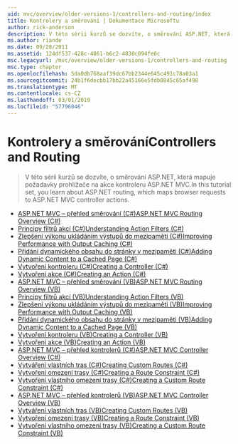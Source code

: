 ```yaml
---
uid: mvc/overview/older-versions-1/controllers-and-routing/index
title: Kontrolery a směrování | Dokumentace Microsoftu
author: rick-anderson
description: V této sérii kurzů se dozvíte, o směrování ASP.NET, která mapuje požadavky prohlížeče na akce kontroleru ASP.NET MVC.
ms.author: riande
ms.date: 09/28/2011
ms.assetid: 124df537-428c-4861-b6c2-4830c094fe0c
msc.legacyurl: /mvc/overview/older-versions-1/controllers-and-routing
msc.type: chapter
ms.openlocfilehash: 5da0db768aaf39dc67bb2344e645c491c78a03a1
ms.sourcegitcommit: 24b1f6decbb17bb22a45166e5fdb0845c65af498
ms.translationtype: MT
ms.contentlocale: cs-CZ
ms.lasthandoff: 03/01/2019
ms.locfileid: "57796046"
---
```

<a name="controllers-and-routing"></a><span data-ttu-id="872e7-103">Kontrolery a směrování</span><span class="sxs-lookup"><span data-stu-id="872e7-103">Controllers and Routing</span></span>
====================
> <span data-ttu-id="872e7-104">V této sérii kurzů se dozvíte, o směrování ASP.NET, která mapuje požadavky prohlížeče na akce kontroleru ASP.NET MVC.</span><span class="sxs-lookup"><span data-stu-id="872e7-104">In this tutorial set, you learn about ASP.NET routing, which maps browser requests to ASP.NET MVC controller actions.</span></span>


- [<span data-ttu-id="872e7-105">ASP.NET MVC – přehled směrování (C#)</span><span class="sxs-lookup"><span data-stu-id="872e7-105">ASP.NET MVC Routing Overview (C#)</span></span>](asp-net-mvc-routing-overview-cs.md)
- [<span data-ttu-id="872e7-106">Principy filtrů akcí (C#)</span><span class="sxs-lookup"><span data-stu-id="872e7-106">Understanding Action Filters (C#)</span></span>](understanding-action-filters-cs.md)
- [<span data-ttu-id="872e7-107">Zlepšení výkonu ukládáním výstupů do mezipaměti (C#)</span><span class="sxs-lookup"><span data-stu-id="872e7-107">Improving Performance with Output Caching (C#)</span></span>](improving-performance-with-output-caching-cs.md)
- [<span data-ttu-id="872e7-108">Přidání dynamického obsahu do stránky v mezipaměti (C#)</span><span class="sxs-lookup"><span data-stu-id="872e7-108">Adding Dynamic Content to a Cached Page (C#)</span></span>](adding-dynamic-content-to-a-cached-page-cs.md)
- [<span data-ttu-id="872e7-109">Vytvoření kontroleru (C#)</span><span class="sxs-lookup"><span data-stu-id="872e7-109">Creating a Controller (C#)</span></span>](creating-a-controller-cs.md)
- [<span data-ttu-id="872e7-110">Vytvoření akce (C#)</span><span class="sxs-lookup"><span data-stu-id="872e7-110">Creating an Action (C#)</span></span>](creating-an-action-cs.md)
- [<span data-ttu-id="872e7-111">ASP.NET MVC – přehled směrování (VB)</span><span class="sxs-lookup"><span data-stu-id="872e7-111">ASP.NET MVC Routing Overview (VB)</span></span>](asp-net-mvc-routing-overview-vb.md)
- [<span data-ttu-id="872e7-112">Principy filtrů akcí (VB)</span><span class="sxs-lookup"><span data-stu-id="872e7-112">Understanding Action Filters (VB)</span></span>](understanding-action-filters-vb.md)
- [<span data-ttu-id="872e7-113">Zlepšení výkonu ukládáním výstupů do mezipaměti (VB)</span><span class="sxs-lookup"><span data-stu-id="872e7-113">Improving Performance with Output Caching (VB)</span></span>](improving-performance-with-output-caching-vb.md)
- [<span data-ttu-id="872e7-114">Přidání dynamického obsahu do stránky v mezipaměti (VB)</span><span class="sxs-lookup"><span data-stu-id="872e7-114">Adding Dynamic Content to a Cached Page (VB)</span></span>](adding-dynamic-content-to-a-cached-page-vb.md)
- [<span data-ttu-id="872e7-115">Vytvoření kontroleru (VB)</span><span class="sxs-lookup"><span data-stu-id="872e7-115">Creating a Controller (VB)</span></span>](creating-a-controller-vb.md)
- [<span data-ttu-id="872e7-116">Vytvoření akce (VB)</span><span class="sxs-lookup"><span data-stu-id="872e7-116">Creating an Action (VB)</span></span>](creating-an-action-vb.md)
- [<span data-ttu-id="872e7-117">ASP.NET MVC – přehled kontrolerů (C#)</span><span class="sxs-lookup"><span data-stu-id="872e7-117">ASP.NET MVC Controller Overview (C#)</span></span>](aspnet-mvc-controllers-overview-cs.md)
- [<span data-ttu-id="872e7-118">Vytváření vlastních tras (C#)</span><span class="sxs-lookup"><span data-stu-id="872e7-118">Creating Custom Routes (C#)</span></span>](creating-custom-routes-cs.md)
- [<span data-ttu-id="872e7-119">Vytvoření omezení trasy (C#)</span><span class="sxs-lookup"><span data-stu-id="872e7-119">Creating a Route Constraint (C#)</span></span>](creating-a-route-constraint-cs.md)
- [<span data-ttu-id="872e7-120">Vytvoření vlastního omezení trasy (C#)</span><span class="sxs-lookup"><span data-stu-id="872e7-120">Creating a Custom Route Constraint (C#)</span></span>](creating-a-custom-route-constraint-cs.md)
- [<span data-ttu-id="872e7-121">ASP.NET MVC – přehled kontrolerů (VB)</span><span class="sxs-lookup"><span data-stu-id="872e7-121">ASP.NET MVC Controller Overview (VB)</span></span>](asp-net-mvc-controller-overview-vb.md)
- [<span data-ttu-id="872e7-122">Vytváření vlastních tras (VB)</span><span class="sxs-lookup"><span data-stu-id="872e7-122">Creating Custom Routes (VB)</span></span>](creating-custom-routes-vb.md)
- [<span data-ttu-id="872e7-123">Vytvoření omezení trasy (VB)</span><span class="sxs-lookup"><span data-stu-id="872e7-123">Creating a Route Constraint (VB)</span></span>](creating-a-route-constraint-vb.md)
- [<span data-ttu-id="872e7-124">Vytvoření vlastního omezení trasy (VB)</span><span class="sxs-lookup"><span data-stu-id="872e7-124">Creating a Custom Route Constraint (VB)</span></span>](creating-a-custom-route-constraint-vb.md)
